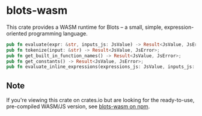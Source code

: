 # blots-wasm

This crate provides a WASM runtime for Blots – a small, simple, expression-oriented programming language.

```rust
pub fn evaluate(expr: &str, inputs_js: JsValue) -> Result<JsValue, JsError>;
pub fn tokenize(input: &str) -> Result<JsValue, JsError>;
pub fn get_built_in_function_names() -> Result<JsValue, JsError>;
pub fn get_constants() -> Result<JsValue, JsError>;
pub fn evaluate_inline_expressions(expressions_js: JsValue, inputs_js: JsValue,) -> Result<JsValue, JsError>;
```

## Note
If you're viewing this crate on crates.io but are looking for the ready-to-use, pre-compiled WASM/JS version, see [blots-wasm on npm](https://www.npmjs.com/package/blots-wasm).